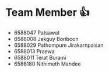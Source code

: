 # Team Member 👍
- 6588047 Patsawat
- 6588008 Jakguy Boriboon
- 6588029 Pathompum Jirakarnpaisan
- 6588013 Praewa
- 6588011 Terat Burami
- 6588180 Nithimeth Mandee
